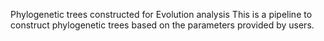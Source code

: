 Phylogenetic trees constructed for Evolution analysis
This is a pipeline to construct phylogenetic trees based on the parameters provided by users.
